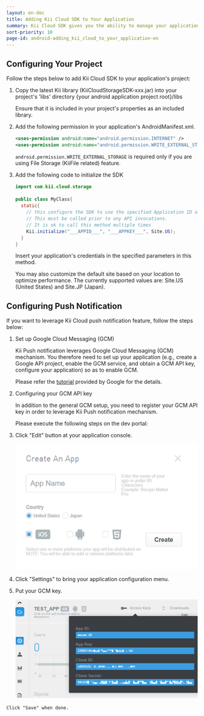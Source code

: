 ```yaml
---
layout: en-doc
title: Adding Kii Cloud SDK to Your Application
summary: Kii Cloud SDK gives you the ability to manage your application users and data with only a few lines of client code.
sort-priority: 10
page-id: android-adding_kii_cloud_to_your_application-en
---
```

## Configuring Your Project

Follow the steps below to add Kii Cloud SDK to your application's project:

1. Copy the latest Kii library (KiiCloudStorageSDK-xxx.jar) into your project's 'libs' directory {your android application project root}/libs

    Ensure that it is included in your project's properties as an included library.

2. Add the following permission in your application's AndroidManifest.xml.

    ```xml
    <uses-permission android:name="android.permission.INTERNET" />
    <uses-permission android:name="android.permission.WRITE_EXTERNAL_STORAGE" />
    ```

    `android.permission.WRITE_EXTERNAL_STORAGE` is required only if you are using File Storage (KiiFile related) feature.

3. Add the following code to initialize the SDK

    ```java
    import com.kii.cloud.storage

    public class MyClass{
      static{
        // this configure the SDK to use the specified Application ID and Key.
        // This must be called prior to any API invocations.
        // It is ok to call this method multiple times
        Kii.initialize("___APPID___", "___APPKEY___", Site.US);
      }
    }
    ```

    Insert your application's credentials in the specified parameters in this method.

    You may also customize the default site based on your location to optimize performance. The currently supported values are: Site.US (United States) and Site.JP (Japan).

## Configuring Push Notification

If you want to leverage Kii Cloud push notification feature, follow the steps below:

1. Set up Google Cloud Messaging (GCM)

    Kii Push notification leverages Google Cloud Messaging (GCM) mechanism.  You therefore need to set up your application (e.g., create a Google API project, enable the GCM service, and obtain a GCM API key, configure your application) so as to enable GCM.

    Please refer the [tutorial](http://developer.android.com/google/gcm/gs.html) provided by Google for the details.

2. Configuring your GCM API key

    In addition to the general GCM setup, you need to register your GCM API key in order to leverage Kii Push notification mechanism.  

    Please execute the following steps on the dev portal:

  1. Click "Edit" button at your application console.

        ![](01.png)

  2. Click "Settings" to bring your application configuration menu.
  3. Put your GCM key.

        ![](02.png)

    Click "Save" when done.
